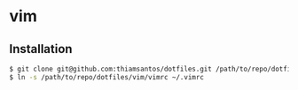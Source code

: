 # vim

## Installation

```sh
$ git clone git@github.com:thiamsantos/dotfiles.git /path/to/repo/dotfiles
$ ln -s /path/to/repo/dotfiles/vim/vimrc ~/.vimrc
```
